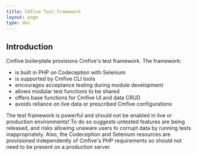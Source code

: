 ```yaml
---
title: Cmfive Test Framework
layout: page
type: doc
---
```


## Introduction

Cmfive boilerplate provisions Cmfive's test framework.
The framework:
 - is built in PHP on Codeception with Selenium
 - is supported by Cmfive CLI tools
 - encourages acceptance testing during module development
 - allows modular test functions to be shared
 - offers base functions for Cmfive UI and data CRUD
 - avoids reliance on live data or prescribed Cmfive configurations

The test framework is powerful and should not be enabled in live or production environments! To do so suggests untested features are being released, and risks allowing unaware users to corrupt data by running tests inappropriately. Also, the Codeception and Selenium resources are provisioned independently of Cmfive's PHP requirements so should not need to be present on a production server.